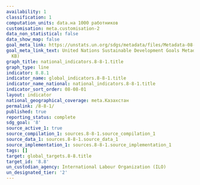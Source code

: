 ```yaml
---
availability: 1
classification: 1
computation_units: data.на 1000 работников
customisation: meta.customisation-2
data_non_statistical: false
data_show_map: false
goal_meta_link: https://unstats.un.org/sdgs/metadata/files/Metadata-08-08-01.pdf
goal_meta_link_text: United Nations Sustainable Development Goals Metadata (PDF 381
  KB)
graph_title: national_indicators.8-8-1.title
graph_type: line
indicator: 8.8.1
indicator_name: global_indicators.8-8-1.title
indicator_name_national: national_indicators.8-8-1.title
indicator_sort_order: 08-08-01
layout: indicator
national_geographical_coverage: meta.Казахстан
permalink: /8-8-1/
published: true
reporting_status: complete
sdg_goal: '8'
source_active_1: true
source_compilation_1: sources.8-8-1.source_compilation_1
source_data_1: sources.8-8-1.source_data_1
source_implementation_1: sources.8-8-1.source_implementation_1
tags: []
target: global_targets.8-8.title
target_id: '8.8'
un_custodian_agency: International Labour Organization (ILO)
un_designated_tier: '2'
---
```

